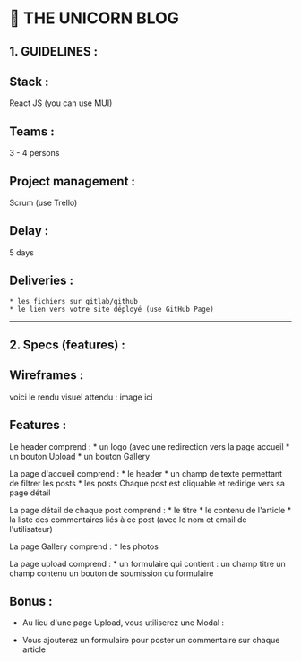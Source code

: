 # 🦄 THE UNICORN BLOG

## 1. GUIDELINES :

## Stack :
React JS (you can use MUI)

## Teams :
3 - 4 persons

## Project management :
Scrum (use Trello)

## Delay :
5 days

## Deliveries :
    * les fichiers sur gitlab/github
    * le lien vers votre site déployé (use GitHub Page)

______

## 2. Specs (features) :

## Wireframes :
voici le rendu visuel attendu :
image ici

## Features :
Le header comprend :
    * un logo (avec une redirection vers la page accueil
    * un bouton Upload
    * un bouton Gallery

La page d'accueil comprend :
    * le header
    * un champ de texte permettant de filtrer les posts
    * les posts 
        Chaque post est cliquable et redirige vers sa page détail

La page détail de chaque post comprend :
    * le titre 
    * le contenu de l'article
    * la liste des commentaires liés à ce post (avec le nom et email de l'utilisateur)
        
La page Gallery comprend :
    * les photos
    
La page upload comprend :
    * un formulaire qui contient :
        un champ titre
        un champ contenu
        un bouton de soumission du formulaire


## Bonus :

* Au lieu d'une page Upload, vous utiliserez une Modal :

* Vous ajouterez un formulaire pour poster un commentaire sur chaque article